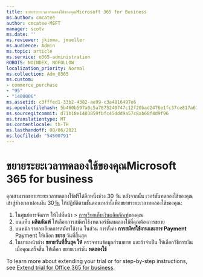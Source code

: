 ```yaml
---
title: ขยายระยะเวลาทดลองใช้ของคุณMicrosoft 365 for Business
ms.author: cmcatee
author: cmcatee-MSFT
manager: scotv
ms.date: ''
ms.reviewer: jkinma, jmueller
ms.audience: Admin
ms.topic: article
ms.service: o365-administration
ROBOTS: NOINDEX, NOFOLLOW
localization_priority: Normal
ms.collection: Adm_O365
ms.custom:
- commerce_purchase
- "95"
- "1400006"
ms.assetid: c3fffed1-33b2-4382-ae99-c3a4816497e6
ms.openlocfilehash: 5b460b597a0c5a7875240747c12f20bad2476e1fc37ce817a61e332cc404f9ac
ms.sourcegitcommit: d71b18e1403859fbfc45ddd9a57c8ab68f4d9f96
ms.translationtype: MT
ms.contentlocale: th-TH
ms.lasthandoff: 08/06/2021
ms.locfileid: "54500791"
---
```

# <a name="extend-your-trial-for-microsoft-365-for-business"></a>ขยายระยะเวลาทดลองใช้ของคุณMicrosoft 365 for business

คุณสามารถขยายระยะเวลาทดลองใช้ฟรีได้อีกหนึ่งช่วง 30 วัน หลังจากนั้น เวอร์ชันทดลองใช้ของคุณเข้าสู่ช่วงเวลาผ่อนผัน 30[วัน](/alchemyinsights/grace-period-for-microsoft-365-free-trial) ให้ปฏิบัติตามขั้นตอนเหล่านี้เพื่อขยายระยะเวลาทดลองใช้ของคุณ:
  
1. ในศูนย์การจัดการ ให้ไปที่หน้า \> [การเรียกเก็บเงินผลิตภัณฑ์](https://go.microsoft.com/fwlink/p/?linkid=842054)ของคุณ
2. บนแท็บ **ผลิตภัณฑ์** ให้เลือกการสมัครใช้งานเวอร์ชันทดลองใช้ที่คุณต้องการขยาย
3. บนหน้า รายละเอียดการสมัครใช้งาน ในส่วน การตั้งค่า **การสมัครใช้งานและการ Payment** Payment ให้เลือก **ขยาย** วันที่สิ้นสุด
4. ในบานหน้าต่าง **ขยายวันที่สิ้นสุด ให้** ตรวจทานข้อมูลส่วนขยาย และถ้าจําเป็น ให้เลือกวิธีการเงิน เมื่อคุณเสร็จสิ้น ให้เลือก ขยายเวอร์ชัน **ทดลองใช้**

To learn more about extending your trial or for step-by-step instructions, see [Extend trial for Office 365 for business](/microsoft-365/commerce/extend-your-trial).